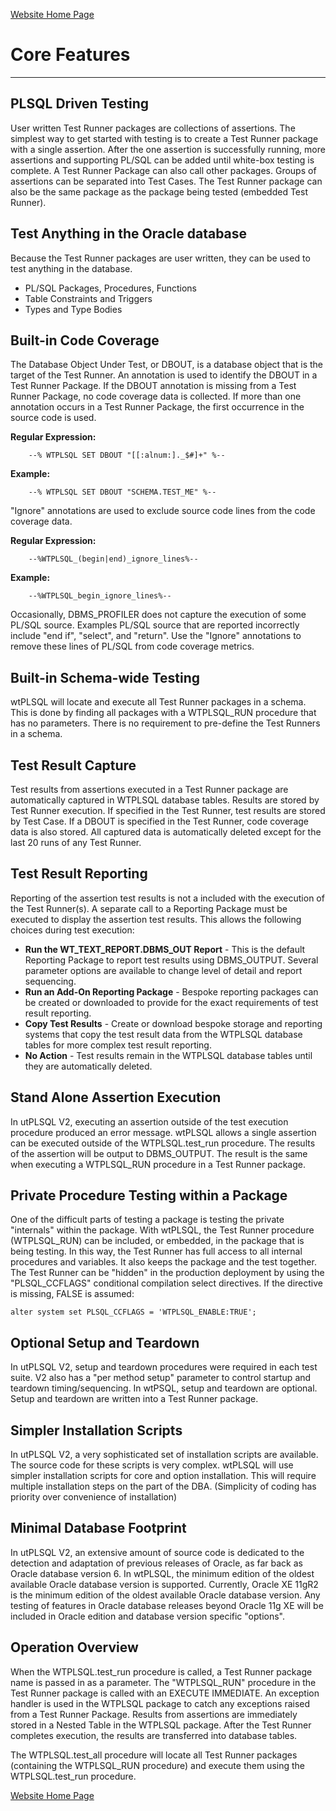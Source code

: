 [Website Home Page](README.md)

# Core Features

***
## PLSQL Driven Testing
User written Test Runner packages are collections of assertions.  The simplest way to get started with testing is to create a Test Runner package with a single assertion.  After the one assertion is successfully running, more assertions and supporting PL/SQL can be added until white-box testing is complete.  A Test Runner Package can also call other packages.  Groups of assertions can be separated into Test Cases.  The Test Runner package can also be the same package as the package being tested (embedded Test Runner).

## Test Anything in the Oracle database
Because the Test Runner packages are user written, they can be used to test anything in the database.
- PL/SQL Packages, Procedures, Functions
- Table Constraints and Triggers
- Types and Type Bodies

## Built-in Code Coverage
The Database Object Under Test, or DBOUT, is a database object that is the target of the Test Runner.  An annotation is used to identify the DBOUT in a Test Runner Package.  If the DBOUT annotation is missing from a Test Runner Package, no code coverage data is collected.  If more than one annotation occurs in a Test Runner Package, the first occurrence in the source code is used.

**Regular Expression:**
```
    --% WTPLSQL SET DBOUT "[[:alnum:]._$#]+" %--
```
**Example:**
```
    --% WTPLSQL SET DBOUT "SCHEMA.TEST_ME" %--
```
"Ignore" annotations are used to exclude source code lines from the code coverage data.

**Regular Expression:**
```
    --%WTPLSQL_(begin|end)_ignore_lines%--
```
**Example:**
```
    --%WTPLSQL_begin_ignore_lines%--
```
Occasionally, DBMS_PROFILER does not capture the execution of some PL/SQL source.  Examples PL/SQL source that are reported incorrectly include "end if", "select", and "return".  Use the "Ignore" annotations to remove these lines of PL/SQL from code coverage metrics.

## Built-in Schema-wide Testing
wtPLSQL will locate and execute all Test Runner packages in a schema.  This is done by finding all packages with a WTPLSQL_RUN procedure that has no parameters.  There is no requirement to pre-define the Test Runners in a schema.

## Test Result Capture
Test results from assertions executed in a Test Runner package are automatically captured in WTPLSQL database tables.  Results are stored by Test Runner execution.  If specified in the Test Runner, test results are stored by Test Case.  If a DBOUT is specified in the Test Runner, code coverage data is also stored.  All captured data is automatically deleted except for the last 20 runs of any Test Runner.

## Test Result Reporting
Reporting of the assertion test results is not a included with the execution of the Test Runner(s).  A separate call to a Reporting Package must be executed to display the assertion test results.  This allows the following choices during test execution:
- **Run the WT_TEXT_REPORT.DBMS_OUT Report** - This is the default Reporting Package to report test results using DBMS_OUTPUT.  Several parameter options are available to change level of detail and report sequencing.
- **Run an Add-On Reporting Package** - Bespoke reporting packages can be created or downloaded to provide for the exact requirements of test result reporting.
- **Copy Test Results** - Create or download bespoke storage and reporting systems that copy the test result data from the WTPLSQL database tables for more complex test result reporting.
- **No Action** - Test results remain in the WTPLSQL database tables until they are automatically deleted.

## Stand Alone Assertion Execution
In utPLSQL V2, executing an assertion outside of the test execution procedure produced an error message.  wtPLSQL allows a single assertion can be executed outside of the WTPLSQL.test_run procedure.  The results of the assertion will be output to DBMS_OUTPUT.  The result is the same when executing a WTPLSQL_RUN procedure in a Test Runner package.

## Private Procedure Testing within a Package
One of the difficult parts of testing a package is testing the private "internals" within the package.  With wtPLSQL, the Test Runner procedure (WTPLSQL_RUN) can be included, or embedded, in the package that is being testing.  In this way, the Test Runner has full access to all internal procedures and variables.  It also keeps the package and the test together.  The Test Runner can be "hidden" in the production deployment by using the "PLSQL_CCFLAGS" conditional compilation select directives.  If the directive is missing, FALSE is assumed:

```
alter system set PLSQL_CCFLAGS = 'WTPLSQL_ENABLE:TRUE';
```

## Optional Setup and Teardown
In utPLSQL V2, setup and teardown procedures were required in each test suite.  V2 also has a "per method setup" parameter to control startup and teardown timing/sequencing.  In wtPSQL, setup and teardown are optional.  Setup and teardown are written into a Test Runner package.

## Simpler Installation Scripts
In utPLSQL V2, a very sophisticated set of installation scripts are available.  The source code for these scripts is very complex.  wtPLSQL will use simpler installation scripts for core and option installation.  This will require multiple installation steps on the part of the DBA. (Simplicity of coding has priority over convenience of installation)

## Minimal Database Footprint
In utPLSQL V2, an extensive amount of source code is dedicated to the detection and adaptation of previous releases of Oracle, as far back as Oracle database version 6.  In wtPLSQL, the minimum edition of the oldest available Oracle database version is supported. Currently, Oracle XE 11gR2 is the minimum edition of the oldest available Oracle database version. Any testing of features in Oracle database releases beyond Oracle 11g XE will be included in Oracle edition and database version specific "options".

## Operation Overview
When the WTPLSQL.test_run procedure is called, a Test Runner package name is passed in as a parameter.  The "WTPLSQL_RUN" procedure in the Test Runner package is called with an EXECUTE IMMEDIATE.  An exception handler is used in the WTPLSQL package to catch any exceptions raised from a Test Runner Package.  Results from assertions are immediately stored in a Nested Table in the WTPLSQL package.  After the Test Runner completes execution, the results are transferred into database tables.

The WTPLSQL.test_all procedure will locate all Test Runner packages (containing the WTPLSQL_RUN procedure) and execute them using the WTPLSQL.test_run procedure.

[Website Home Page](README.md)
